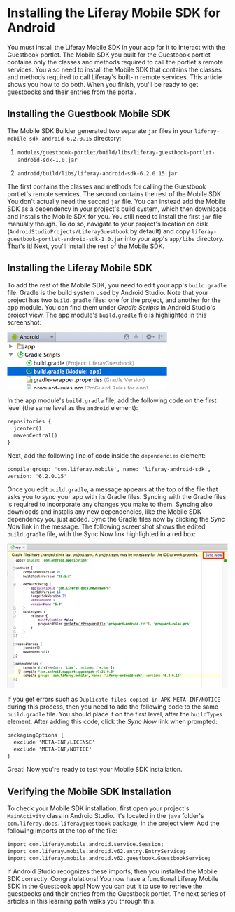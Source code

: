 # Installing the Liferay Mobile SDK for Android

You must install the Liferay Mobile SDK in your app for it to interact with the 
Guestbook portlet. The Mobile SDK you built for the Guestbook portlet contains 
only the classes and methods required to call the portlet's remote services. You 
also need to install the Mobile SDK that contains the classes and methods 
required to call Liferay's built-in remote services. This article shows you how 
to do both. When you finish, you'll be ready to get guestbooks and their entries 
from the portal.

## Installing the Guestbook Mobile SDK

The Mobile SDK Builder generated two separate `jar` files in your 
`liferay-mobile-sdk-android-6.2.0.15` directory: 

1. `modules/guestbook-portlet/build/libs/liferay-guestbook-portlet-android-sdk-1.0.jar`

2. `android/build/libs/liferay-android-sdk-6.2.0.15.jar`

The first contains the classes and methods for calling the Guestbook portlet's 
remote services. The second contains the rest of the Mobile SDK. You don't 
actually need the second `jar` file. You can instead add the Mobile SDK as a 
dependency in your project's build system, which then downloads and installs the 
Mobile SDK for you. You still need to install the first `jar` file manually 
though. To do so, navigate to your project's location on disk 
(`AndroidStudioProjects/LiferayGuestbook` by default) and copy 
`liferay-guestbook-portlet-android-sdk-1.0.jar` into your app's `app/libs` 
directory. That's it! Next, you'll install the rest of the Mobile SDK. 

## Installing the Liferay Mobile SDK

To add the rest of the Mobile SDK, you need to edit your app's `build.gradle` 
file. Gradle is the build system used by Android Studio. Note that your project 
has two `build.gradle` files: one for the project, and another for the app 
module. You can find them under *Gradle Scripts* in Android Studio's project 
view. The app module's `build.gradle` file is highlighted in this screenshot: 

![Figure 1: The app module's `build.gradle` file.](../../images/android-build-gradle-app-module.png)

In the app module's `build.gradle` file, add the following code on the first 
level (the same level as the `android` element): 

    repositories {
      jcenter()
      mavenCentral()
    }

Next, add the following line of code inside the `dependencies` element: 
    
    compile group: 'com.liferay.mobile', name: 'liferay-android-sdk', version: '6.2.0.15'
    
Once you edit `build.gradle`, a message appears at the top of the file that asks 
you to *sync* your app with its Gradle files. Syncing with the Gradle files is 
required to incorporate any changes you make to them. Syncing also downloads and 
installs any new dependencies, like the Mobile SDK dependency you just added. 
Sync the Gradle files now by clicking the *Sync Now* link in the message. The 
following screenshot shows the edited `build.gradle` file, with the Sync Now 
link highlighted in a red box: 

![Figure 2: After editing the `build.gradle` file, click *Sync Now* to incorporate the changes in your app.](../../images/android-build-gradle-sync.png)

If you get errors such as `Duplicate files copied in APK META-INF/NOTICE` during 
this process, then you need to add the following code to the same `build.gradle` 
file. You should place it on the first level, after the `buildTypes` element. 
After adding this code, click the *Sync Now* link when prompted:

    packagingOptions {
      exclude 'META-INF/LICENSE'
      exclude 'META-INF/NOTICE'
    }

Great! Now you're ready to test your Mobile SDK installation. 

## Verifying the Mobile SDK Installation

To check your Mobile SDK installation, first open your project's `MainActivity` 
class in Android Studio. It's located in the `java` folder's 
`com.liferay.docs.liferayguestbook` package, in the project view. Add the 
following imports at the top of the file:

    import com.liferay.mobile.android.service.Session;
    import com.liferay.mobile.android.v62.entry.EntryService;
    import com.liferay.mobile.android.v62.guestbook.GuestbookService;

If Android Studio recognizes these imports, then you installed the Mobile SDK 
correctly. Congratulations! You now have a functional Liferay Mobile SDK in the 
Guestbook app! Now you can put it to use to retrieve the guestbooks and their 
entries from the Guestbook portlet. The next series of articles in this learning 
path walks you through this. 
